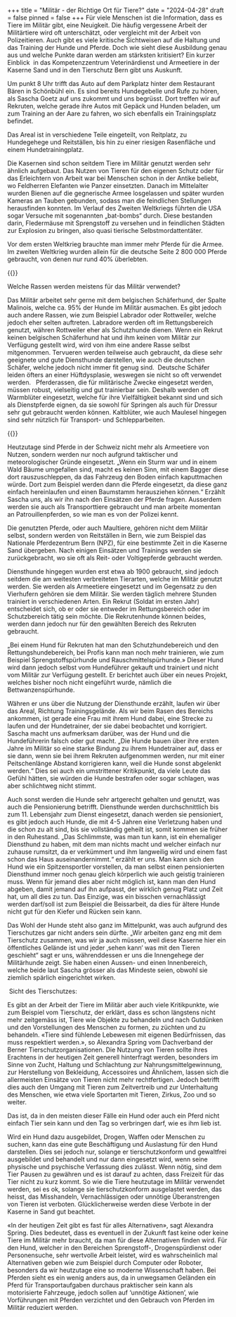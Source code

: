 +++
title = "Militär - der Richtige Ort für Tiere?"
date = "2024-04-28"
draft = false
pinned = false
+++
Für viele Menschen ist die Information, dass es Tiere im Militär gibt, eine Neuigkeit. Die häufig vergessene Arbeit der Militärtiere wird oft unterschätzt, oder vergleicht mit der Arbeit von Polizeitieren. Auch gibt es viele kritische Sichtweisen auf die Haltung und das Training der Hunde und Pferde. Doch wie sieht diese Ausbildung genau aus und welche Punkte daran werden am stärksten kritisiert? Ein kurzer Einblick  in das Kompetenzzentrum Veterinärdienst und Armeetiere in der Kaserne Sand und in den Tierschutz Bern gibt uns Auskunft.  

Um punkt 8 Uhr trifft das Auto auf dem Parkplatz hinter dem Restaurant Bären in Schönbühl ein. Es sind bereits Hundegebelle und Rufe zu hören, als Sascha Goetz auf uns zukommt und uns begrüsst. Dort treffen wir auf Rekruten, welche gerade ihre Autos mit Gepäck und Hunden beladen, um zum Training an der Aare zu fahren, wo sich ebenfalls ein Trainingsplatz befindet. 

Das Areal ist in verschiedene Teile eingeteilt, von Reitplatz, zu Hundegehege und Reitställen, bis hin zu einer riesigen Rasenfläche und einem Hundetrainingplatz.  

Die Kasernen sind schon seitdem Tiere im Militär genutzt werden sehr ähnlich aufgebaut. Das Nutzen von Tieren für den eigenen Schutz oder für das Erleichtern von Arbeit war bei Menschen schon in der Antike beliebt, wo Feldherren Elefanten wie Panzer einsetzten. Danach im Mittelalter wurden Bienen auf die gegnerische Armee losgelassen und später wurden Kameras an Tauben gebunden, sodass man die feindlichen Stellungen herausfinden konnten. Im Verlauf des Zweiten Weltkriegs führten die USA sogar Versuche mit sogenannten „bat-bombs“ durch. Diese bestanden darin, Fledermäuse mit Sprengstoff zu versehen und in feindlichen Städten zur Explosion zu bringen, also quasi tierische Selbstmordattentäter. 

Vor dem ersten Weltkrieg brauchte man immer mehr Pferde für die Armee. Im zweiten Weltkrieg wurden allein für die deutsche Seite 2 800 000 Pferde gebraucht, von denen nur rund 40% überlebten.  

{{<box>}}

Welche Rassen werden meistens für das Militär verwendet? 

Das Militär arbeitet sehr gerne mit dem belgischen Schäferhund, der Spalte Malinois, welche ca. 95% der Hunde im Militär ausmachen. Es gibt jedoch auch andere Rassen, wie zum Beispiel Labrador oder Rottweiler, welche jedoch eher selten auftreten. Labradore werden oft im Rettungsbereich genutzt, währen Rottweiler eher als Schutzhunde dienen. Wenn ein Rekrut keinen belgischen Schäferhund hat und ihm keinen vom Militär zur Verfügung gestellt wird, wird von ihm eine andere Rasse selbst mitgenommen. Tervueren werden teilweise auch gebraucht, da diese sehr geeignete und gute Diensthunde darstellen, wie auch die deutschen Schäfer, welche jedoch nicht immer fit genug sind.  Deutsche Schäfer leiden öfters an einer Hüftdysplasie, weswegen sie nicht so oft verwendet werden.    Pferderassen, die für militärische Zwecke eingesetzt werden, müssen robust, vielseitig und gut trainierbar sein. Deshalb werden oft Warmblüter eingesetzt, welche für ihre Vielfältigkeit bekannt sind und sich als Dienstpferde eignen, da sie sowohl für Springen als auch für Dressur sehr gut gebraucht werden können. Kaltblüter, wie auch Maulesel hingegen sind sehr nützlich für Transport- und Schlepparbeiten. 

{{<box>}}



Heutzutage sind Pferde in der Schweiz nicht mehr als Armeetiere von Nutzen, sondern werden nur noch aufgrund taktischer und meteorologischer Gründe eingesetzt. „Wenn ein Sturm war und in einem Wald Bäume umgefallen sind, macht es keinen Sinn, mit einem Bagger diese dort rauszuschleppen, da das Fahrzeug den Boden einfach kaputtmachen würde. Dort zum Beispiel werden dann die Pferde eingesetzt, da diese ganz einfach hereinlaufen und einen Baumstamm herausziehen können.“ Erzählt Sascha uns, als wir ihn nach den Einsätzen der Pferde fragen. Ausserdem werden sie auch als Transporttiere gebraucht und man arbeite momentan an Patrouillenpferden, so wie man es von der Polizei kennt. 

Die genutzten Pferde, oder auch Maultiere, gehören nicht dem Militär selbst, sondern werden von Reitställen in Bern, wie zum Beispiel das Nationale Pferdezentrum Bern (NPZ), für eine bestimmte Zeit in die Kaserne Sand übergeben. Nach einigen Einsätzen und Trainings werden sie zurückgebracht, wo sie oft als Reit- oder Voltigepferde gebraucht werden.  

Diensthunde hingegen wurden erst etwa ab 1900 gebraucht, sind jedoch seitdem die am weitesten verbreiteten Tierarten, welche im Militär genutzt werden. Sie werden als Armeetiere eingesetzt und im Gegensatz zu den Vierhufern gehören sie dem Militär. Sie werden täglich mehrere Stunden trainiert in verschiedenen Arten. Ein Rekrut (Soldat im ersten Jahr) entscheidet sich, ob er oder sie entweder im Rettungsbereich oder im Schutzbereich tätig sein möchte. Die Rekrutenhunde können beides, werden dann jedoch nur für den gewählten Bereich des Rekruten gebraucht.  

„Bei einem Hund für Rekruten hat man den Schutzhundebereich und den Rettungshundebereich, bei Profis kann man noch mehr trainieren, wie zum Beispiel Sprengstoffspürhunde und Rauschmittelspürhunde.» Dieser Hund wird dann jedoch selbst vom Hundeführer gekauft und trainiert und nicht vom Militär zur Verfügung gestellt. Er berichtet auch über ein neues Projekt, welches bisher noch nicht eingeführt wurde, nämlich die Bettwanzenspürhunde. 

Währen er uns über die Nutzung der Diensthunde erzählt, laufen wir über das Areal, Richtung Trainingsgelände. Als wir beim Rasen des Bereichs ankommen, ist gerade eine Frau mit ihrem Hund dabei, eine Strecke zu laufen und der Hundetrainer, der sie dabei beobachtet und korrigiert. Sascha macht uns aufmerksam darüber, was der Hund und die Hundeführerin falsch oder gut macht. „Die Hunde bauen über ihre ersten Jahre im Militär so eine starke Bindung zu ihrem Hundetrainer auf, dass er sie dann, wenn sie bei ihrem Rekruten aufgenommen werden, nur mit einer Peitschenlänge Abstand korrigieren kann, weil die Hunde sonst abgelenkt werden.“ Dies sei auch ein umstrittener Kritikpunkt, da viele Leute das Gefühl hätten, sie würden die Hunde bestrafen oder sogar schlagen, was aber schlichtweg nicht stimmt. 

Auch sonst werden die Hunde sehr artgerecht gehalten und genutzt, was auch die Pensionierung betrifft. Diensthunde werden durchschnittlich bis zum 11. Lebensjahr zum Dienst eingesetzt, danach werden sie pensioniert, es gibt jedoch auch Hunde, die mit 4-5 Jahren eine Verletzung haben und die schon zu alt sind, bis sie vollständig geheilt ist, somit kommen sie früher in den Ruhestand. „Das Schlimmste, was man tun kann, ist ein ehemaliger Diensthund zu haben, mit dem man nichts macht und welcher einfach nur zuhause rumsitzt, da er verkümmert und ihm langweilig wird und einem fast schon das Haus auseinandernimmt.“ erzählt er uns. Man kann sich den Hund wie ein Spitzensportler vorstellen, da man selbst einen pensionierten Diensthund immer noch genau gleich körperlich wie auch geistig trainieren muss. Wenn für jemand dies aber nicht möglich ist, kann man den Hund abgeben, damit jemand auf ihn aufpasst, der wirklich genug Platz und Zeit hat, um all dies zu tun. Das Einzige, was ein bisschen vernachlässigt werden darf/soll ist zum Beispiel die Beissarbeit, da dies für ältere Hunde nicht gut für den Kiefer und Rücken sein kann.  

Das Wohl der Hunde steht also ganz im Mittelpunkt, was auch aufgrund des Tierschutzes gar nicht anders sein dürfte. „Wir arbeiten ganz eng mit dem Tierschutz zusammen, was wir ja auch müssen, weil diese Kaserne hier ein öffentliches Gelände ist und jeder ‚sehen kann‘ was mit den Tieren geschieht“ sagt er uns, währenddessen er uns die Innengehege der Militärhunde zeigt. Sie haben einen Aussen- und einen Innenbereich, welche beide laut Sascha grösser als das Mindeste seien, obwohl sie ziemlich spärlich eingerichtet wirken.

 Sicht des Tierschutzes: 

Es gibt an der Arbeit der Tiere im Militär aber auch viele Kritikpunkte, wie zum Beispiel vom Tierschutz, der erklärt, dass es schon längstens nicht mehr zeitgemäss ist, Tiere wie Objekte zu behandeln und nach Gutdünken und den Vorstellungen des Menschen zu formen, zu züchten und zu behandeln. «Tiere sind fühlende Lebewesen mit eigenen Bedürfnissen, das muss respektiert werden.», so Alexandra Spring vom Dachverband der Berner Tierschutzorganisationen. Die Nutzung von Tieren sollte ihres Erachtens in der heutigen Zeit generell hinterfragt werden, besonders im Sinne von Zucht, Haltung und Schlachtung zur Nahrungsmittelgewinnung, zur Herstellung von Bekleidung, Accessoires und Ähnlichem, lassen sich die allermeisten Einsätze von Tieren nicht mehr rechtfertigen. Jedoch betrifft dies auch den Umgang mit Tieren zum Zeitvertreib und zur Unterhaltung des Menschen, wie etwa viele Sportarten mit Tieren, Zirkus, Zoo und so weiter.  

Das ist, da in den meisten dieser Fälle ein Hund oder auch ein Pferd nicht einfach Tier sein kann und den Tag so verbringen darf, wie es ihm lieb ist.  

Wird ein Hund dazu ausgebildet, Drogen, Waffen oder Menschen zu suchen, kann das eine gute Beschäftigung und Auslastung für den Hund darstellen. Dies sei jedoch nur, solange er tierschutzkonform und gewaltfrei ausgebildet und behandelt und nur dann eingesetzt wird, wenn seine physische und psychische Verfassung dies zulässt. Wenn nötig, sind dem Tier Pausen zu gewähren und es ist darauf zu achten, dass Freizeit für das Tier nicht zu kurz kommt. So wie die Tiere heutzutage im Militär verwendet werden, sei es ok, solange sie tierschutzkonform ausgelastet werden, das heisst, das Misshandeln, Vernachlässigen oder unnötige Überanstrengen von Tieren ist verboten. Glücklicherweise werden diese Verbote in der Kaserne in Sand gut beachtet.  

«In der heutigen Zeit gibt es fast für alles Alternativen», sagt Alexandra Spring. Dies bedeutet, dass es eventuell in der Zukunft fast keine oder keine Tiere im Militär mehr braucht, da man für diese Alternativen finden wird. Für den Hund, welcher in den Bereichen Sprengstoff-, Drogenspürdienst oder Personensuche, sehr wertvolle Arbeit leistet, wird es wahrscheinlich mal Alternativen geben wie zum Beispiel durch Computer oder Roboter, besonders da wir heutzutage eine so moderne Wissenschaft haben. Bei Pferden sieht es ein wenig anders aus, da in unwegsamen Geländen ein Pferd für Transportaufgaben durchaus praktischer sein kann als motorisierte Fahrzeuge, jedoch sollen auf ‘unnötige Aktionen’, wie Vorführungen mit Pferden verzichtet und den Gebrauch von Pferden im Militär reduziert werden.